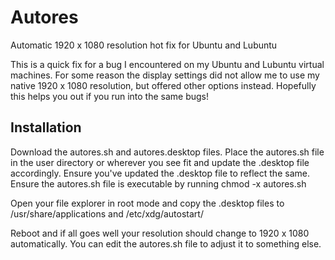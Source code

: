# Autores
Automatic 1920 x 1080 resolution hot fix for Ubuntu and Lubuntu

This is a quick fix for a bug I encountered on my Ubuntu and Lubuntu virtual machines. For some reason the display settings did not allow me to use my native 1920 x 1080 resolution, but offered other options instead. Hopefully this helps you out if you run into the same bugs!

## Installation
Download the autores.sh and autores.desktop files. Place the autores.sh file in the user directory or wherever you see fit and update the .desktop file accordingly. Ensure you've updated the .desktop file to reflect the same. Ensure the autores.sh file is executable by running chmod -x autores.sh 

Open your file explorer in root mode and copy the .desktop files to /usr/share/applications and /etc/xdg/autostart/

Reboot and if all goes well your resolution should change to 1920 x 1080 automatically. You can edit the autores.sh file to adjust it to something else.
